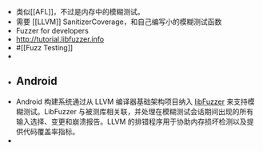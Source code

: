- 类似[[AFL]]，不过是内存中的模糊测试。
- 需要 [[LLVM]] SanitizerCoverage，和自己编写小的模糊测试函数
- Fuzzer for developers
- http://tutorial.libfuzzer.info
- #[[Fuzz Testing]]
-
- ## Android
- Android 构建系统通过从 LLVM 编译器基础架构项目纳入 [libFuzzer](http://llvm.org/docs/LibFuzzer.html) 来支持模糊测试。LibFuzzer 与被测库相关联，并处理在模糊测试会话期间出现的所有输入选择、变更和崩溃报告。LLVM 的排错程序用于协助内存损坏检测以及提供代码覆盖率指标。
-